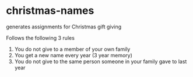 # christmas-names

generates assignments for Christmas gift giving

Follows the following 3 rules

1. You do not give to a member of your own family
1. You get a new name every year (3 year memory)
1. You do not give to the same person someone in your family gave to last year
